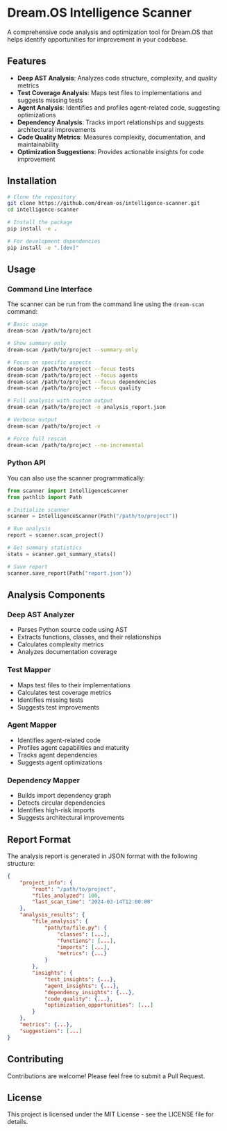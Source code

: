 # Dream.OS Intelligence Scanner

A comprehensive code analysis and optimization tool for Dream.OS that helps identify opportunities for improvement in your codebase.

## Features

- **Deep AST Analysis**: Analyzes code structure, complexity, and quality metrics
- **Test Coverage Analysis**: Maps test files to implementations and suggests missing tests
- **Agent Analysis**: Identifies and profiles agent-related code, suggesting optimizations
- **Dependency Analysis**: Tracks import relationships and suggests architectural improvements
- **Code Quality Metrics**: Measures complexity, documentation, and maintainability
- **Optimization Suggestions**: Provides actionable insights for code improvement

## Installation

```bash
# Clone the repository
git clone https://github.com/dream-os/intelligence-scanner.git
cd intelligence-scanner

# Install the package
pip install -e .

# For development dependencies
pip install -e ".[dev]"
```

## Usage

### Command Line Interface

The scanner can be run from the command line using the `dream-scan` command:

```bash
# Basic usage
dream-scan /path/to/project

# Show summary only
dream-scan /path/to/project --summary-only

# Focus on specific aspects
dream-scan /path/to/project --focus tests
dream-scan /path/to/project --focus agents
dream-scan /path/to/project --focus dependencies
dream-scan /path/to/project --focus quality

# Full analysis with custom output
dream-scan /path/to/project -o analysis_report.json

# Verbose output
dream-scan /path/to/project -v

# Force full rescan
dream-scan /path/to/project --no-incremental
```

### Python API

You can also use the scanner programmatically:

```python
from scanner import IntelligenceScanner
from pathlib import Path

# Initialize scanner
scanner = IntelligenceScanner(Path("/path/to/project"))

# Run analysis
report = scanner.scan_project()

# Get summary statistics
stats = scanner.get_summary_stats()

# Save report
scanner.save_report(Path("report.json"))
```

## Analysis Components

### Deep AST Analyzer

- Parses Python source code using AST
- Extracts functions, classes, and their relationships
- Calculates complexity metrics
- Analyzes documentation coverage

### Test Mapper

- Maps test files to their implementations
- Calculates test coverage metrics
- Identifies missing tests
- Suggests test improvements

### Agent Mapper

- Identifies agent-related code
- Profiles agent capabilities and maturity
- Tracks agent dependencies
- Suggests agent optimizations

### Dependency Mapper

- Builds import dependency graph
- Detects circular dependencies
- Identifies high-risk imports
- Suggests architectural improvements

## Report Format

The analysis report is generated in JSON format with the following structure:

```json
{
    "project_info": {
        "root": "/path/to/project",
        "files_analyzed": 100,
        "last_scan_time": "2024-03-14T12:00:00"
    },
    "analysis_results": {
        "file_analysis": {
            "path/to/file.py": {
                "classes": [...],
                "functions": [...],
                "imports": [...],
                "metrics": {...}
            }
        },
        "insights": {
            "test_insights": {...},
            "agent_insights": {...},
            "dependency_insights": {...},
            "code_quality": {...},
            "optimization_opportunities": [...]
        }
    },
    "metrics": {...},
    "suggestions": [...]
}
```

## Contributing

Contributions are welcome! Please feel free to submit a Pull Request.

## License

This project is licensed under the MIT License - see the LICENSE file for details. 